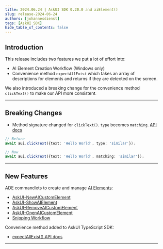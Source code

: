 ```yaml
---
title: 2024.06.24 | AskUI SDK 0.20.0 and aiElement()
slug: release-2024-06-24
authors: [johannesdienst]
tags: [AskUI SDK]
hide_table_of_contents: false
---
```


## Introduction
This release includes two features we put a lot of effort into:

* AI Element Creation Workflow (Windows only)
* Convenience method `expectAllExist` which takes an array of descriptions for elements and returns if they are detected on the screen.

We also introduced a breaking change for the convenience method `clickText()` to make our API more consistent.

---

## Breaking Changes

- Method signature changed for `clickText()`. `type` becomes `matching`. [API docs](https://docs.askui.com/docs/api/Convenience/clicktext)

```typescript
// Before
await aui.clickText({text: 'Hello World', type: 'similar'});

// Now
await aui.clickText({text: 'Hello World', matching: 'similar'});
```

---

## New Features

ADE commandlets to create and manage [AI Elements](https://docs.askui.com/docs/general/Element%20Selection/aielement):

- [AskUI-NewAICustomElement](https://docs.askui.com/docs/general/Element%20Selection/aielement#askui-newaicustomelement-command)
- [AskUI-ShowAIElement](https://docs.askui.com/docs/general/Element%20Selection/aielement#askui-showaielement-command)
- [AskUI-RemoveAICustomElement](https://docs.askui.com/docs/general/Element%20Selection/aielement#askui-removeaicustomelement-command)
- [AskUI-OpenAICustomElement](https://docs.askui.com/docs/general/Element%20Selection/aielement#askui-openaicustomelement-command)
- [Snipping Workflow](https://docs.askui.com/docs/general/Element%20Selection/aielement#snipping-workflow)


Convenience method added to AskUI TypeScript SDK:

- [expectAllExist() API docs](https://docs.askui.com/docs/api/Convenience/expectallexist)

---
